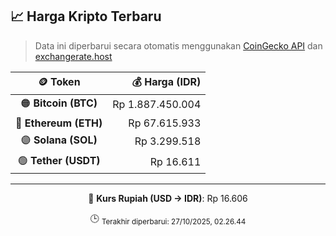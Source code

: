 

<!-- HARGA_KRIPTO -->
## 📈 Harga Kripto Terbaru

> Data ini diperbarui secara otomatis menggunakan [CoinGecko API](https://www.coingecko.com/) dan [exchangerate.host](https://exchangerate.host/)

<div align="center">

| 🪙 Token | 💰 Harga (IDR) |
|:------:|---------------:|
| 🟠 **Bitcoin (BTC)**   | Rp 1.887.450.004 |
| 🔵 **Ethereum (ETH)**  | Rp 67.615.933 |
| 🟣 **Solana (SOL)**    | Rp 3.299.518 |
| 🟢 **Tether (USDT)**   | Rp 16.611 |

---

💱 **Kurs Rupiah (USD → IDR)**: Rp 16.606

🕒 <sub>Terakhir diperbarui: 27/10/2025, 02.26.44</sub>

</div>
<!-- /HARGA_KRIPTO -->
